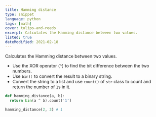 ```yaml
---
title: Hamming distance
type: snippet
language: python
tags: [math]
cover: tulips-and-reeds
excerpt: Calculates the Hamming distance between two values.
listed: true
dateModified: 2021-02-18
---
```


Calculates the Hamming distance between two values.

- Use the XOR operator (`^`) to find the bit difference between the two numbers.
- Use `bin()` to convert the result to a binary string.
- Convert the string to a list and use `count()` of `str` class to count and return the number of `1`s in it.

```py
def hamming_distance(a, b):
  return bin(a ^ b).count('1')

hamming_distance(2, 3) # 1
```
